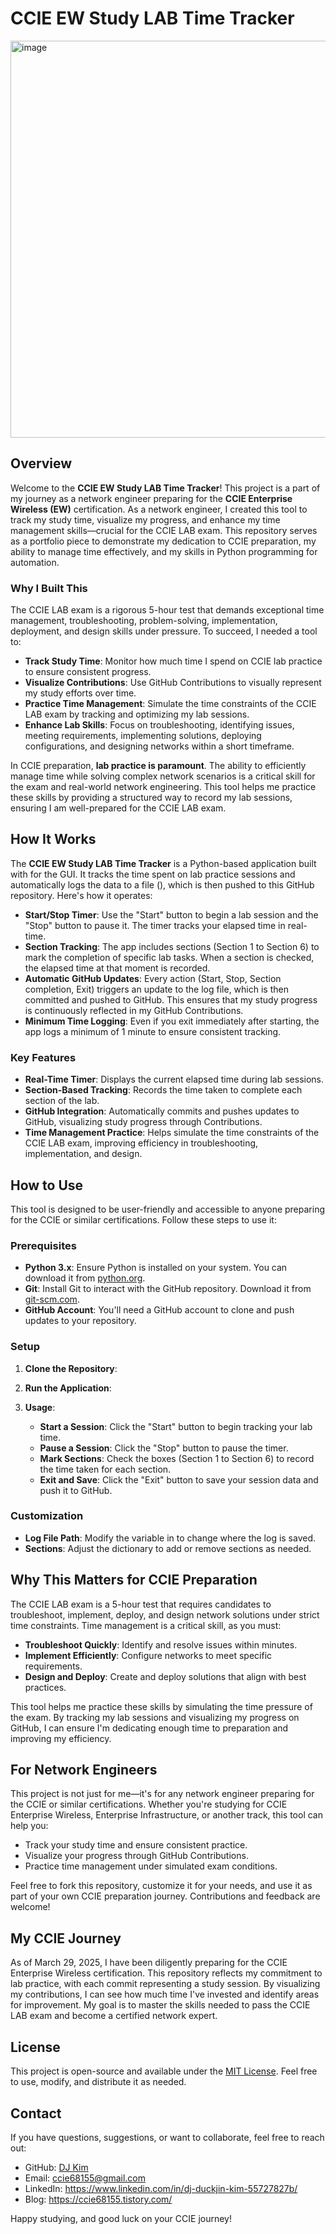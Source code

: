 # CCIE EW Study LAB Time Tracker
<img width="802" height="635" alt="image" src="https://github.com/user-attachments/assets/a41d1e1a-fa27-4f05-bef6-fc272db09e67" />

## Overview
Welcome to the **CCIE EW Study LAB Time Tracker**! This project is a part of my journey as a network engineer preparing for the **CCIE Enterprise Wireless (EW)** certification. As a network engineer, I created this tool to track my study time, visualize my progress, and enhance my time management skills—crucial for the CCIE LAB exam. This repository serves as a portfolio piece to demonstrate my dedication to CCIE preparation, my ability to manage time effectively, and my skills in Python programming for automation.

### Why I Built This
The CCIE LAB exam is a rigorous 5-hour test that demands exceptional time management, troubleshooting, problem-solving, implementation, deployment, and design skills under pressure. To succeed, I needed a tool to:
- **Track Study Time**: Monitor how much time I spend on CCIE lab practice to ensure consistent progress.
- **Visualize Contributions**: Use GitHub Contributions to visually represent my study efforts over time.
- **Practice Time Management**: Simulate the time constraints of the CCIE LAB exam by tracking and optimizing my lab sessions.
- **Enhance Lab Skills**: Focus on troubleshooting, identifying issues, meeting requirements, implementing solutions, deploying configurations, and designing networks within a short timeframe.

In CCIE preparation, **lab practice is paramount**. The ability to efficiently manage time while solving complex network scenarios is a critical skill for the exam and real-world network engineering. This tool helps me practice these skills by providing a structured way to record my lab sessions, ensuring I am well-prepared for the CCIE LAB exam.

## How It Works
The **CCIE EW Study LAB Time Tracker** is a Python-based application built with  for the GUI. It tracks the time spent on lab practice sessions and automatically logs the data to a file (), which is then pushed to this GitHub repository. Here's how it operates:

- **Start/Stop Timer**: Use the "Start" button to begin a lab session and the "Stop" button to pause it. The timer tracks your elapsed time in real-time.
- **Section Tracking**: The app includes sections (Section 1 to Section 6) to mark the completion of specific lab tasks. When a section is checked, the elapsed time at that moment is recorded.
- **Automatic GitHub Updates**: Every action (Start, Stop, Section completion, Exit) triggers an update to the log file, which is then committed and pushed to GitHub. This ensures that my study progress is continuously reflected in my GitHub Contributions.
- **Minimum Time Logging**: Even if you exit immediately after starting, the app logs a minimum of 1 minute to ensure consistent tracking.

### Key Features
- **Real-Time Timer**: Displays the current elapsed time during lab sessions.
- **Section-Based Tracking**: Records the time taken to complete each section of the lab.
- **GitHub Integration**: Automatically commits and pushes updates to GitHub, visualizing study progress through Contributions.
- **Time Management Practice**: Helps simulate the time constraints of the CCIE LAB exam, improving efficiency in troubleshooting, implementation, and design.

## How to Use
This tool is designed to be user-friendly and accessible to anyone preparing for the CCIE or similar certifications. Follow these steps to use it:

### Prerequisites
- **Python 3.x**: Ensure Python is installed on your system. You can download it from [python.org](https://www.python.org/downloads/).
- **Git**: Install Git to interact with the GitHub repository. Download it from [git-scm.com](https://git-scm.com/).
- **GitHub Account**: You'll need a GitHub account to clone and push updates to your repository.

### Setup
1. **Clone the Repository**:
   

2. **Run the Application**:
   

3. **Usage**:
   - **Start a Session**: Click the "Start" button to begin tracking your lab time.
   - **Pause a Session**: Click the "Stop" button to pause the timer.
   - **Mark Sections**: Check the boxes (Section 1 to Section 6) to record the time taken for each section.
   - **Exit and Save**: Click the "Exit" button to save your session data and push it to GitHub.

### Customization
- **Log File Path**: Modify the  variable in  to change where the log is saved.
- **Sections**: Adjust the  dictionary to add or remove sections as needed.

## Why This Matters for CCIE Preparation
The CCIE LAB exam is a 5-hour test that requires candidates to troubleshoot, implement, deploy, and design network solutions under strict time constraints. Time management is a critical skill, as you must:
- **Troubleshoot Quickly**: Identify and resolve issues within minutes.
- **Implement Efficiently**: Configure networks to meet specific requirements.
- **Design and Deploy**: Create and deploy solutions that align with best practices.

This tool helps me practice these skills by simulating the time pressure of the exam. By tracking my lab sessions and visualizing my progress on GitHub, I can ensure I'm dedicating enough time to preparation and improving my efficiency.

## For Network Engineers
This project is not just for me—it's for any network engineer preparing for the CCIE or similar certifications. Whether you're studying for CCIE Enterprise Wireless, Enterprise Infrastructure, or another track, this tool can help you:
- Track your study time and ensure consistent practice.
- Visualize your progress through GitHub Contributions.
- Practice time management under simulated exam conditions.

Feel free to fork this repository, customize it for your needs, and use it as part of your own CCIE preparation journey. Contributions and feedback are welcome!

## My CCIE Journey
As of March 29, 2025, I have been diligently preparing for the CCIE Enterprise Wireless certification. This repository reflects my commitment to lab practice, with each commit representing a study session. By visualizing my contributions, I can see how much time I've invested and identify areas for improvement. My goal is to master the skills needed to pass the CCIE LAB exam and become a certified network expert.

## License
This project is open-source and available under the [MIT License](LICENSE). Feel free to use, modify, and distribute it as needed.
## Contact
If you have questions, suggestions, or want to collaborate, feel free to reach out:
- GitHub: [DJ Kim](https://github.com/Duckjinkim)
- Email: [ccie68155@gmail.com](mailto:ccie68155@gmail.com)
- LinkedIn: https://www.linkedin.com/in/dj-duckjin-kim-55727827b/
- Blog: https://ccie68155.tistory.com/

Happy studying, and good luck on your CCIE journey!
